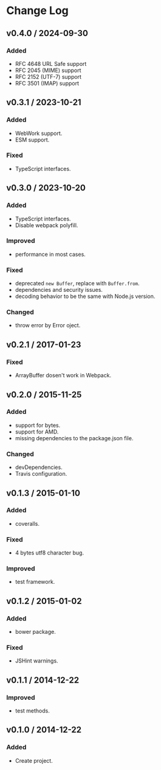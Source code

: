 # Change Log

## v0.4.0 / 2024-09-30
### Added
- RFC 4648 URL Safe support
- RFC 2045 (MIME) support
- RFC 2152 (UTF-7) support
- RFC 3501 (IMAP) support

## v0.3.1 / 2023-10-21
### Added
- WebWork support.
- ESM support.

### Fixed
- TypeScript interfaces.

## v0.3.0 / 2023-10-20
### Added
- TypeScript interfaces.
- Disable webpack polyfill.

### Improved
- performance in most cases.

### Fixed
- deprecated `new Buffer`, replace with `Buffer.from`.
- dependencies and security issues.
- decoding behavior to be the same with Node.js version.

### Changed
- throw error by Error oject.

## v0.2.1 / 2017-01-23
### Fixed
- ArrayBuffer dosen't work in Webpack.

## v0.2.0 / 2015-11-25
### Added
- support for bytes.
- support for AMD.
- missing dependencies to the package.json file.

### Changed
- devDependencies.
- Travis configuration.

## v0.1.3 / 2015-01-10
### Added
- coveralls.

### Fixed
- 4 bytes utf8 character bug.

### Improved
- test framework.

## v0.1.2 / 2015-01-02
### Added
- bower package.

### Fixed
- JSHint warnings.

## v0.1.1 / 2014-12-22
### Improved
- test methods.

## v0.1.0 / 2014-12-22
### Added
- Create project.
